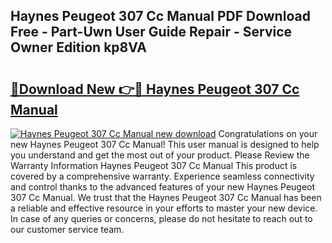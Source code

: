 ## Haynes Peugeot 307 Cc Manual PDF Download Free - Part-Uwn User Guide Repair - Service Owner Edition kp8VA

# <h2><a href="http://bc79121.oget.top/?id=Haynes+Peugeot+307+Cc+Manual">🔗Download New 👉🔴 Haynes Peugeot 307 Cc Manual</a></h2>

[![Haynes Peugeot 307 Cc Manual new download](https://i.imgur.com/5g1atiW.png)](http://bc79121.oget.top/?id=Haynes+Peugeot+307+Cc+Manual)
Congratulations on your new Haynes Peugeot 307 Cc Manual! This user manual is designed to help you understand and get the most out of your product. Please Review the Warranty Information Haynes Peugeot 307 Cc Manual This product is covered by a comprehensive warranty. Experience seamless connectivity and control thanks to the advanced features of your new Haynes Peugeot 307 Cc Manual. We trust that the Haynes Peugeot 307 Cc Manual has been a reliable and effective resource in your efforts to master your new device. In case of any queries or concerns, please do not hesitate to reach out to our customer service team.
